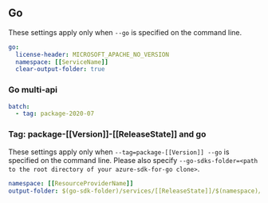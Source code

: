 ## Go

These settings apply only when `--go` is specified on the command line.

```yaml $(go)
go:
  license-header: MICROSOFT_APACHE_NO_VERSION
  namespace: [[ServiceName]]
  clear-output-folder: true
```

### Go multi-api

``` yaml $(go) && $(multiapi)
batch:
  - tag: package-2020-07
```

### Tag: package-[[Version]]-[[ReleaseState]] and go

These settings apply only when `--tag=package-[[Version]] --go` is specified on the command line.
Please also specify `--go-sdks-folder=<path to the root directory of your azure-sdk-for-go clone>`.

```yaml $(tag) == 'package-[[Version]]-[[ReleaseState]]' && $(go)
namespace: [[ResourceProviderName]]
output-folder: $(go-sdk-folder)/services/[[ReleaseState]]/$(namespace)/mgmt/[[Version]]-[[ReleaseState]]/$(namespace)
```
